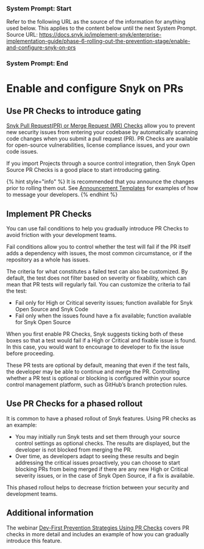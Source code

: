 ### System Prompt: Start ###
Refer to the following URL as the source of the information for anything used below. This applies to the content below until the next System Prompt.
Source URL: https://docs.snyk.io/implement-snyk/enterprise-implementation-guide/phase-6-rolling-out-the-prevention-stage/enable-and-configure-snyk-on-prs
### System Prompt: End ###

# Enable and configure Snyk on PRs

## Use PR Checks to introduce gating

[Snyk Pull Request(PR) or Merge Request (MR) Checks](../../../scan-with-snyk/pull-requests/snyk-pull-or-merge-requests/) allow you to prevent new security issues from entering your codebase by automatically scanning code changes when you submit a pull request (PR). PR Checks are available for open-source vulnerabilities, license compliance issues, and your own code issues.

If you import Projects through a source control integration, then Snyk Open Source PR Checks is a good place to start introducing gating.&#x20;

{% hint style="info" %}
It is recommended that you announce the changes prior to rolling them out. See [Announcement Templates](announcement-templates-for-prevention.md) for examples of how to message your developers.
{% endhint %}

## Implement PR Checks

You can use fail conditions to help you gradually introduce PR Checks to avoid friction with your development teams.

Fail conditions allow you to control whether the test will fail if the PR itself adds a dependency with issues, the most common circumstance, or if the repository as a whole has issues.

The criteria for what constitutes a failed test can also be customized. By default, the test does not filter based on severity or fixability, which can mean that PR tests will regularly fail. You can customize  the criteria to fail the test:

* Fail only for High or Critical severity issues; function available for Snyk Open Source and Snyk Code
* Fail only when the issues found have a fix available; function available for Snyk Open Source

When you first enable PR Checks, Snyk suggests ticking both of these boxes so that a test would fail if a High or Critical and fixable issue is found. In this case, you would want to encourage to developer to fix the issue before proceeding.

These PR tests are optional by default, meaning that even if the test fails, the developer may be able to continue and merge the PR. Controlling whether a PR test is optional or blocking is configured within your source control management platform, such as GitHub’s branch protection rules.

## Use PR Checks for a phased rollout

It is common to have a phased rollout of Snyk features. Using PR checks as an example:

* You may initially run Snyk tests and set them through your source control settings as optional checks. The results are displayed, but the developer is not blocked from merging the PR.&#x20;
* Over time, as developers adapt to seeing these results and begin addressing the critical issues proactively, you can choose to start blocking PRs from being merged if there are any new High or Critical severity issues, or in the case of Snyk Open Source, if a fix is available.&#x20;

This phased rollout helps to decrease friction between your security and development teams.

## Additional information

The webinar [Dev-First Prevention Strategies Using PR Checks](https://www.youtube.com/watch?v=6x33EJW\_d\_E) covers PR checks in more detail and includes an example of how you can gradually introduce this feature.
